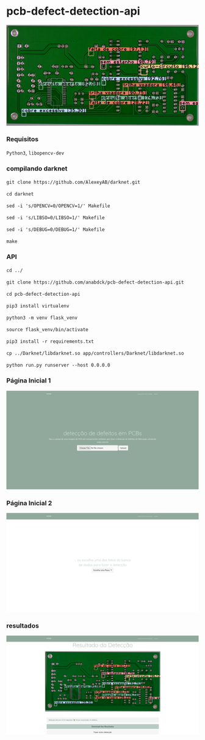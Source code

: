 # pcb-defect-detection-api

![4](/app/static/4.jpg)

### Requisitos
`Python3`, `libopencv-dev`

### compilando darknet
`git clone https://github.com/AlexeyAB/darknet.git`

`cd darknet`

`sed -i 's/OPENCV=0/OPENCV=1/' Makefile`

`sed -i 's/LIBSO=0/LIBSO=1/' Makefile`

`sed -i 's/DEBUG=0/DEBUG=1/' Makefile`

`make`


### API
`cd ../`

`git clone https://github.com/anabdck/pcb-defect-detection-api.git`

`cd pcb-defect-detection-api`

`pip3 install virtualenv`

`python3 -m venv flask_venv`

`source flask_venv/bin/activate`

`pip3 install -r requirements.txt`

`cp ../Darknet/libdarknet.so app/controllers/Darknet/libdarknet.so`

`python run.py runserver --host 0.0.0.0`

### Página Inicial 1
![1](/app/static/1.png)


### Página Inicial 2
![2](/app/static/2.png)


### resultados
![3](/app/static/3.png)

